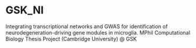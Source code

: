 # GSK_NI
Integrating transcriptional networks and GWAS for identification of neurodegeneration-driving gene modules in microglia.
MPhil Computational Biology Thesis Project (Cambridge University) @ GSK
